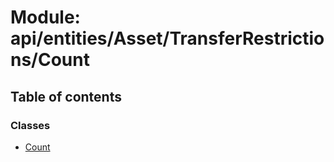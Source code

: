# Module: api/entities/Asset/TransferRestrictions/Count

## Table of contents

### Classes

- [Count](../wiki/api.entities.Asset.TransferRestrictions.Count.Count)
